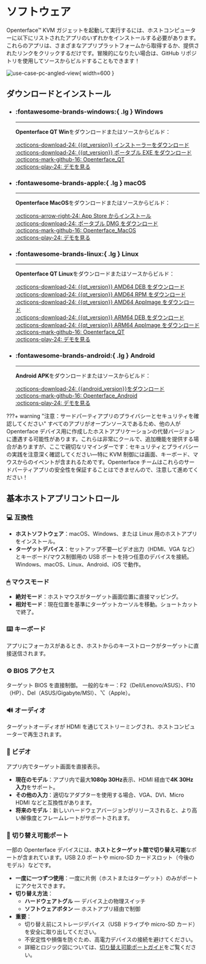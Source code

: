 # ソフトウェア

Openterface™ KVM ガジェットを起動して実行するには、ホストコンピューターに以下にリストされたアプリのいずれかをインストールする必要があります。これらのアプリは、さまざまなアプリプラットフォームから取得するか、提供されたリンクをクリックするだけです。冒険的になりたい場合は、GitHub リポジトリを使用してソースからビルドすることもできます！

![use-case-pc-angled-view](https://assets.openterface.com/images/product/use-case-pc-angled-view.webp){ width=600 }

## ダウンロードとインストール

<div class="grid cards" markdown>

-   ### :fontawesome-brands-windows:{ .lg } **Windows**

    ***

    **Openterface QT Win**をダウンロードまたはソースからビルド：

    [:octicons-download-24: {{qt_version}} インストーラーをダウンロード](https://github.com/TechxArtisanStudio/Openterface_QT/releases/download/{{qt_version}}/openterfaceQT_windows_amd64_installer.exe) <br>
    [:octicons-download-24: {{qt_version}} ポータブル EXE をダウンロード](https://github.com/TechxArtisanStudio/Openterface_QT/releases/download/{{qt_version}}/openterfaceQT_windows_amd64_portable.exe) <br>
    [:octicons-mark-github-16: Openterface_QT](https://github.com/TechxArtisanStudio/Openterface_QT) <br>
    [:octicons-play-24: デモを見る](https://youtu.be/ERzpGtRvP2o?si=e9k402f0nxsD8o2j)

-   ### :fontawesome-brands-apple:{ .lg } **macOS**

    ***

    **Openterface MacOS**をダウンロードまたはソースからビルド：

    [:octicons-arrow-right-24: App Store からインストール](/appstore) <br>
    [:octicons-download-24: ポータブル DMG をダウンロード](macos/dmg-installation.md) <br>
    [:octicons-mark-github-16: Openterface_MacOS](https://github.com/TechxArtisanStudio/Openterface_MacOS) <br>
    [:octicons-play-24: デモを見る](https://youtu.be/m7OpUem0zqY?si=tclfl0Jl77tmE6_e)

-   ### :fontawesome-brands-linux:{ .lg } **Linux**

    ***

    **Openterface QT Linux**をダウンロードまたはソースからビルド：

    [:octicons-download-24: {{qt_version}} AMD64 DEB をダウンロード](https://github.com/TechxArtisanStudio/Openterface_QT/releases/download/{{qt_version}}/openterfaceQT_linux_amd64.deb) <br>
    [:octicons-download-24: {{qt_version}} AMD64 RPM をダウンロード](https://github.com/TechxArtisanStudio/Openterface_QT/releases/download/{{qt_version}}/openterfaceQT_linux_amd64.rpm) <br>
    [:octicons-download-24: {{qt_version}} AMD64 AppImage をダウンロード](https://github.com/TechxArtisanStudio/Openterface_QT/releases/download/{{qt_version}}/openterfaceQT_linux_amd64.AppImage) <br>
    [:octicons-download-24: {{qt_version}} ARM64 DEB をダウンロード](https://github.com/TechxArtisanStudio/Openterface_QT/releases/download/{{qt_version}}/openterfaceQT_linux_aarch64.deb) <br>
    [:octicons-download-24: {{qt_version}} ARM64 AppImage をダウンロード](https://github.com/TechxArtisanStudio/Openterface_QT/releases/download/{{qt_version}}/openterfaceQT_linux_aarch64.AppImage) <br>
    [:octicons-mark-github-16: Openterface_QT](https://github.com/TechxArtisanStudio/Openterface_QT) <br>
    [:octicons-play-24: デモを見る](https://youtu.be/_ScpI6TC0Pk?si=FSg7A2zmST8QbFec)

-   ### :fontawesome-brands-android:{ .lg } **Android**

    ***

    **Android APK**をダウンロードまたはソースからビルド：

    [:octicons-download-24: {{android_version}}をダウンロード](https://github.com/TechxArtisanStudio/Openterface_Android/releases/download/{{android_version}}/OpenterfaceAndroid-release.apk) <br>
    [:octicons-mark-github-16: Openterface_Android](https://github.com/TechxArtisanStudio/Openterface_Android) <br>
    [:octicons-play-24: デモを見る](https://x.com/TechxArtisan/status/1825460088922071398)

</div>

???+ warning "注意：サードパーティアプリのプライバシーとセキュリティを確認してください"
すべてのアプリがオープンソースであるため、他の人が Openterface デバイス用に作成したホストアプリケーションの代替バージョンに遭遇する可能性があります。これらは非常にクールで、追加機能を提供する場合がありますが、ここで親切なリマインダーです：セキュリティとプライバシーの実践を注意深く確認してください—特に KVM 制御には画面、キーボード、マウスからのイベントが含まれるためです。Openterface チームはこれらのサードパーティアプリの安全性を保証することはできませんので、注意して進めてください！

## 基本ホストアプリコントロール

### 💻 互換性

-   **ホストソフトウェア**：macOS、Windows、または Linux 用のホストアプリをインストール。
-   **ターゲットデバイス**：セットアップ不要—ビデオ出力（HDMI、VGA など）とキーボード/マウス制御用の USB ポートを持つ任意のデバイスを接続。Windows、macOS、Linux、Android、iOS で動作。

### 🖱 マウスモード

-   **絶対モード**：ホストマウスがターゲット画面位置に直接マッピング。
-   **相対モード**：現在位置を基準にターゲットカーソルを移動。ショートカットで終了。

### ⌨️ キーボード

アプリにフォーカスがあるとき、ホストからのキーストロークがターゲットに直接送信されます。

### ⚙️ BIOS アクセス

ターゲット BIOS を直接制御。
一般的なキー：F2（Dell/Lenovo/ASUS）、F10（HP）、Del（ASUS/Gigabyte/MSI）、⌥（Apple）。

### 🔊 オーディオ

ターゲットオーディオが HDMI を通じてストリーミングされ、ホストコンピューターで再生されます。

### 🎥 ビデオ

アプリ内でターゲット画面を直接表示。

-   **現在のモデル**：アプリ内で最大**1080p 30Hz**表示、HDMI 経由で**4K 30Hz 入力**をサポート。
-   **その他の入力**：適切なアダプターを使用する場合、VGA、DVI、Micro HDMI などと互換性があります。
-   **将来のモデル**：新しいハードウェアバージョンがリリースされると、より高い解像度とフレームレートがサポートされます。

### 🔄 切り替え可能ポート

一部の Openterface デバイスには、**ホストとターゲット間で切り替え可能**なポートが含まれています。USB 2.0 ポートや micro-SD カードスロット（今後のモデル）などです。

-   **一度に一つずつ使用**：一度に片側（ホストまたはターゲット）のみがポートにアクセスできます。
-   **切り替え方法**：
    -   **ハードウェアトグル** — デバイス上の物理スイッチ
    -   **ソフトウェアボタン** — ホストアプリ経由で制御
-   **重要**：
    -   切り替え前にストレージデバイス（USB ドライブや micro-SD カード）を安全に取り出してください。
    -   不安定性や損傷を防ぐため、高電力デバイスの接続を避けてください。
    -   詳細とロジック図については、[切り替え可能ポートガイド](/usb-switch)をご覧ください。
